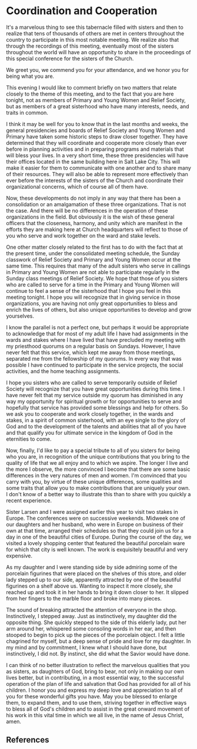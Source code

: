 # Coordination and Cooperation

It's a marvelous thing to see this tabernacle filled with sisters and then to
realize that tens of thousands of others are met in centers throughout the
country to participate in this most notable meeting. We realize also that
through the recordings of this meeting, eventually most of the sisters
throughout the world will have an opportunity to share in the proceedings of
this special conference for the sisters of the Church.

We greet you, we commend you for your attendance, and we honor you for being
what you are.

This evening I would like to comment briefly on two matters that relate
closely to the theme of this meeting, and to the fact that you are here
tonight, not as members of Primary and Young Women and Relief Society, but as
members of a great sisterhood who have many interests, needs, and traits in
common.

I think it may be well for you to know that in the last months and weeks, the
general presidencies and boards of Relief Society and Young Women and Primary
have taken some historic steps to draw closer together. They have determined
that they will coordinate and cooperate more closely than ever before in
planning activities and in preparing programs and materials that will bless
your lives. In a very short time, these three presidencies will have their
offices located in the same building here in Salt Lake City. This will make it
easier for them to communicate with one another and to share many of their
resources. They will also be able to represent more effectively than ever
before the interests of the sisters of the Church and coordinate their
organizational concerns, which of course all of them have.

Now, these developments do not imply in any way that there has been a
consolidation or an amalgamation of these three organizations. That is not the
case. And there will be no differences in the operation of these organizations
in the field. But obviously it is the wish of these general officers that the
closeness, harmony, and unity which are manifest in the efforts they are
making here at Church headquarters will reflect to those of you who serve and
work together on the ward and stake levels.

One other matter closely related to the first has to do with the fact that at
the present time, under the consolidated meeting schedule, the Sunday
classwork of Relief Society and Primary and Young Women occur at the same
time. This requires that many of the adult sisters who serve in callings in
Primary and Young Women are not able to participate regularly in the Sunday
class meetings of Relief Society. We hope that those of you sisters who are
called to serve for a time in the Primary and Young Women will continue to
feel a sense of the sisterhood that I hope you feel in this meeting tonight. I
hope you will recognize that in giving service in those organizations, you are
having not only great opportunities to bless and enrich the lives of others,
but also unique opportunities to develop and grow yourselves.

I know the parallel is not a perfect one, but perhaps it would be appropriate
to acknowledge that for most of my adult life I have had assignments in the
wards and stakes where I have lived that have precluded my meeting with my
priesthood quorums on a regular basis on Sundays. However, I have never felt
that this service, which kept me away from those meetings, separated me from
the fellowship of my quorums. In every way that was possible I have continued
to participate in the service projects, the social activities, and the home
teaching assignments.

I hope you sisters who are called to serve temporarily outside of Relief
Society will recognize that you have great opportunities during this time. I
have never felt that my service outside my quorum has diminished in any way my
opportunity for spiritual growth or for opportunities to serve and hopefully
that service has provided some blessings and help for others. So we ask you to
cooperate and work closely together, in the wards and stakes, in a spirit of
common sisterhood, with an eye single to the glory of God and to the
development of the talents and abilities that all of you have and that qualify
you for ultimate service in the kingdom of God in the eternities to come.

Now, finally, I'd like to pay a special tribute to all of you sisters for
being who you are, in recognition of the unique contributions that you bring
to the quality of life that we all enjoy and to which we aspire. The longer I
live and the more I observe, the more convinced I become that there are some
basic differences in the very natures of men and women. I'm convinced that you
carry with you, by virtue of these unique differences, some qualities and some
traits that allow you to make contributions that are uniquely your own. I
don't know of a better way to illustrate this than to share with you quickly a
recent experience.

Sister Larsen and I were assigned earlier this year to visit two stakes in
Europe. The conferences were on successive weekends. Midweek one of our
daughters and her husband, who were in Europe on business of their own at that
time, arranged their schedules so that they could join us for a day in one of
the beautiful cities of Europe. During the course of the day, we visited a
lovely shopping center that featured the beautiful porcelain ware for which
that city is well known. The work is exquisitely beautiful and very expensive.

As my daughter and I were standing side by side admiring some of the porcelain
figurines that were placed on the shelves of this store, and older lady
stepped up to our side, apparently attracted by one of the beautiful figurines
on a shelf above us. Wanting to inspect it more closely, she reached up and
took it in her hands to bring it down closer to her. It slipped from her
fingers to the marble floor and broke into many pieces.

The sound of breaking attracted the attention of everyone in the shop.
Instinctively, I stepped away. Just as instinctively, my daughter did the
opposite thing. She quickly stepped to the side of this elderly lady, put her
arm around her, whispered some consoling words in her ear, and then stooped to
begin to pick up the pieces of the porcelain object. I felt a little chagrined
for myself, but a deep sense of pride and love for my daughter. In my mind and
by commitment, I knew what I should have done, but instinctively, I did not.
By instinct, she did what the Savior would have done.

I can think of no better illustration to reflect the marvelous qualities that
you as sisters, as daughters of God, bring to bear, not only in making our own
lives better, but in contributing, in a most essential way, to the successful
operation of the plan of life and salvation that God has provided for all of
his children. I honor you and express my deep love and appreciation to all of
you for these wonderful gifts you have. May you be blessed to enlarge them, to
expand them, and to use them, striving together in effective ways to bless all
of God's children and to assist in the great onward movement of his work in
this vital time in which we all live, in the name of Jesus Christ, amen.

## References

